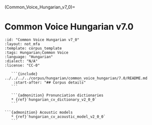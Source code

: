 
(Common_Voice_Hungarian_v7_0)=
# Common Voice Hungarian v7.0

``````{corpus} Common Voice Hungarian v7.0
:id: "Common Voice Hungarian v7_0"
:layout: not_mfa
:template: corpus_template
:tags: Hungarian;Common Voice
:language: "Hungarian"
:dialect: "N/A"
:license: "CC-0"

   ```{include} ../../../../corpus/hungarian/common_voice_hungarian/7.0/README.md
    :start-after: "## Corpus details"
   ```

   ```{admonition} Pronunciation dictionaries
   * {ref}`hungarian_cv_dictionary_v2_0_0`
   ```

```{admonition} Acoustic models
   * {ref}`hungarian_cv_acoustic_model_v2_0_0`
   ```
``````
